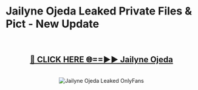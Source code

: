 # Jailyne Ojeda Leaked Private Files & Pict - New Update
<br>
<div align="center">
<h2><a href="https://mediafilles.blogspot.com/?title=Jailyne_Ojeda" rel="nofollow">🔴 CLICK HERE 🌐==►► Jailyne Ojeda</a></h2>
<br>
<a href="https://mediafilles.blogspot.com/?title=Jailyne_Ojeda" rel="nofollow" data-target="animated-image.originalLink"><img src="https://i.ibb.co.com/WyWwxjT/player-gif2.gif" alt="Jailyne Ojeda Leaked OnlyFans" style="max-width: 100%; display: inline-block;" data-target="animated-image.originalImage"></a>
</div>
<br>